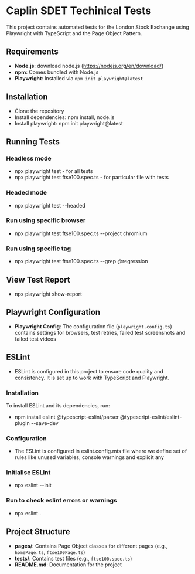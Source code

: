 # Caplin SDET Techinical Tests

This project contains automated tests for the London Stock Exchange using Playwright with TypeScript and the Page Object Pattern.

## Requirements

- **Node.js**: download node.js (https://nodejs.org/en/download/)
- **npm**: Comes bundled with Node.js
- **Playwright**: Installed via `npm init playwright@latest`

## Installation

- Clone the repository
- Install dependencies:
    npm install, 
    node.js
- Install playwright:
    npm init playwright@latest

## Running Tests

### Headless mode 
- npx playwright test - for all tests
- npx playwright test ftse100.spec.ts - for particular file with tests
### Headed mode
- npx playwright test --headed

### Run using specific browser
- npx playwright test ftse100.spec.ts --project chromium

### Run using specific tag
- npx playwright test ftse100.spec.ts --grep @regression

## View Test Report
- npx playwright show-report

## Playwright Configuration

- **Playwright Config**: The configuration file (`playwright.config.ts`) contains settings for browsers, test retries, failed test screenshots and failed test videos

## ESLint

- ESLint is configured in this project to ensure code quality and consistency. It is set up to work with TypeScript and Playwright.

### Installation

To install ESLint and its dependencies, run:
- npm install eslint @typescript-eslint/parser @typescript-eslint/eslint-plugin --save-dev

### Configuration

- The ESLint is configured in eslint.config.mts file where we define set of rules like unused variables, console warnings and explicit any

### Initialise ESLint

- npx eslint --init

### Run to check eslint errors or warnings

- npx eslint .

## Project Structure

- **pages/**: Contains Page Object classes for different pages (e.g., `homePage.ts`, `ftse100Page.ts`)
- **tests/**: Contains test files (e.g., `ftse100.spec.ts`)
- **README.md**: Documentation for the project